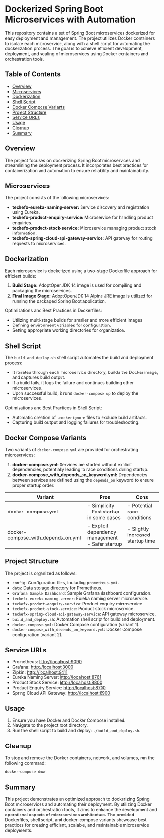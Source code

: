 # Dockerized Spring Boot Microservices with Automation

This repository contains a set of Spring Boot microservices dockerized for easy deployment and management. The project utilizes Docker containers to isolate each microservice, along with a shell script for automating the dockerization process. The goal is to achieve efficient development, deployment, and scaling of microservices using Docker containers and orchestration tools.

## Table of Contents
- [Overview](#overview)
- [Microservices](#microservices)
- [Dockerization](#dockerization)
- [Shell Script](#shell-script)
- [Docker Compose Variants](#docker-compose-variants)
- [Project Structure](#project-structure)
- [Service URLs](#service-urls)
- [Usage](#usage)
- [Cleanup](#cleanup)
- [Summary](#summary)

## Overview
The project focuses on dockerizing Spring Boot microservices and streamlining the deployment process. It incorporates best practices for containerization and automation to ensure reliability and maintainability.

## Microservices
The project consists of the following microservices:
- **techefx-eureka-naming-server:** Service discovery and registration using Eureka.
- **techefx-product-enquiry-service:** Microservice for handling product enquiries.
- **techefx-product-stock-service:** Microservice managing product stock information.
- **techefx-spring-cloud-api-gateway-service:** API gateway for routing requests to microservices.

## Dockerization
Each microservice is dockerized using a two-stage Dockerfile approach for efficient builds:
1. **Build Stage:** AdoptOpenJDK 14 image is used for compiling and packaging the microservices.
2. **Final Image Stage:** AdoptOpenJDK 14 Alpine JRE image is utilized for running the packaged Spring Boot application.

Optimizations and Best Practices in Dockerfiles:
- Utilizing multi-stage builds for smaller and more efficient images.
- Defining environment variables for configuration.
- Setting appropriate working directories for organization.

## Shell Script
The `build_and_deploy.sh` shell script automates the build and deployment process:
- It iterates through each microservice directory, builds the Docker image, and captures build output.
- If a build fails, it logs the failure and continues building other microservices.
- Upon successful build, it runs `docker-compose up` to deploy the microservices.

Optimizations and Best Practices in Shell Script:
- Automatic creation of `.dockerignore` files to exclude build artifacts.
- Capturing build output and logging failures for troubleshooting.

## Docker Compose Variants
Two variants of `docker-compose.yml` are provided for orchestrating microservices:
1. **docker-compose.yml:** Services are started without explicit dependencies, potentially leading to race conditions during startup.
2. **docker-compose_with_depends_on_keyword.yml:** Dependencies between services are defined using the `depends_on` keyword to ensure proper startup order.

| Variant                            | Pros                                       | Cons                                    |
| ---------------------------------- | ------------------------------------------ | --------------------------------------- |
| docker-compose.yml                 | - Simplicity<br>- Fast startup in some cases| - Potential race conditions            |
| docker-compose_with_depends_on.yml | - Explicit dependency management<br>- Safer startup | - Slightly increased startup time |

## Project Structure
The project is organized as follows:
- `config`: Configuration files, including `prometheus.yml`.
- `data`: Data storage directory for Prometheus.
- `Grafana Sample Dashboard`: Sample Grafana dashboard configuration.
- `techefx-eureka-naming-server`: Eureka naming server microservice.
- `techefx-product-enquiry-service`: Product enquiry microservice.
- `techefx-product-stock-service`: Product stock microservice.
- `techefx-spring-cloud-api-gateway-service`: API gateway microservice.
- `build_and_deploy.sh`: Automation shell script for build and deployment.
- `docker-compose.yml`: Docker Compose configuration (variant 1).
- `docker-compose_with_depends_on_keyword.yml`: Docker Compose configuration (variant 2).

## Service URLs
- Prometheus: [http://localhost:9090](http://localhost:9090)
- Grafana: [http://localhost:3000](http://localhost:3000)
- Zipkin: [http://localhost:9411](http://localhost:9411)
- Eureka Naming Server: [http://localhost:8761](http://localhost:8761)
- Product Stock Service: [http://localhost:8800](http://localhost:8800)
- Product Enquiry Service: [http://localhost:8700](http://localhost:8700)
- Spring Cloud API Gateway: [http://localhost:8900](http://localhost:8900)

## Usage
1. Ensure you have Docker and Docker Compose installed.
2. Navigate to the project root directory.
3. Run the shell script to build and deploy: `./build_and_deploy.sh`.

## Cleanup
To stop and remove the Docker containers, network, and volumes, run the following command:
```bash
docker-compose down
```

## Summary
This project demonstrates an optimized approach to dockerizing Spring Boot microservices and automating their deployment. By utilizing Docker containers and orchestration tools, it aims to enhance the development and operational aspects of microservices architecture. The provided Dockerfiles, shell script, and docker-compose variants showcase best practices for creating efficient, scalable, and maintainable microservice deployments.
